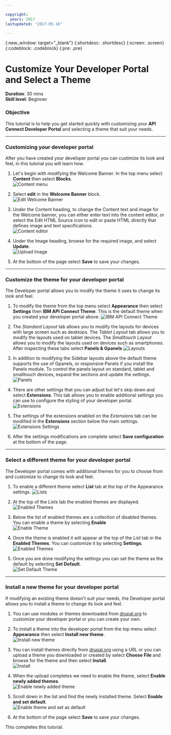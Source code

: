 ---copyright:  years: 2017lastupdated: "2017-05-16"---{:new_window: target="_blank"}{:shortdesc: .shortdesc}{:screen: .screen}{:codeblock: .codeblock}{:pre: .pre}# Customize Your Developer Portal and Select a Theme
**Duration**: 30 mins  
**Skill level**: Beginner  


### Objective
This tutorial is to help you get started quickly with customizing your **API Connect Developer Portal** and selecting a theme that suit your needs.

---

### Customizing your developer portal
After you have created your developer portal you can custimize its look and feel, in this tutorial you will learn how.

1. Let's begin with modifying the Welcome Banner. In the top menu select **Content** then select **Blocks**.  
  ![Content menu](images/3.1-content.png)

2. Select **edit** in the **Welcome Banner** block.  
  ![Edit Welcome Banner](images/3.2-edit.png)

3. Under the Content heading, to change the Content text and image for the Welcome banner, you can either enter text into the content editor, or select the Edit HTML Source icon to edit or paste HTML directly that defines image and text specifications.  
  ![Content editor](images/3.3-content.png) 

4. Under the Image heading, browse for the required image, and select **Update**.  
  ![Upload Image](images/3.4-image.png)

5. At the bottom of the page select **Save** to save your changes.  
  
---

### Customize the theme for your developer portal
The Developer portal allows you to modify the theme it uses to change its look and feel.

1. To modify the theme from the top menu select **Appearance** then select **Settings** then **IBM API Connect Theme**.  This is the default theme when you created your developer portal above.
  ![IBM API Connect Theme](images/4.1-APIC-theme.png) 


2. The *Standard Layout* tab allows you to modify the layouts for devices with large screen such as desktops.  The *Tablet Layout* tab allows you to modify the layouts used on tablet devices.  The *Smalltouch Layout* allows you to modify the layouts used on devices such as smartphones.  After inspecting these tabs select **Panels & Gpanels** 
  ![Layouts](images/4.2-layout.png)

3. In addition to modifying the Sidebar layouts above the default theme supports the use of Gpanels, or responsive Panels if you install the Panels module.  To control the panels layout on standard, tablet and smalltouch devices, expand the sections and update the settings.  
  ![Panels](images/4.3-panels.png) 

4. There are other settings that you can adjust but let's skip down and select **Extensions**. This tab allows you to enable additional settings you can use   to configure the styling of your developer portal.  
  ![Extensions](images/4.4-extensions.png)

5. The settings of the extensions enabled on the *Extensions* tab can be modified in the **Extensions** section below the main settings.     
  ![Extensions Settings](images/4.5-extension-settings.png)

6. After the settings modifications are complete select **Save configuration** at the bottom of the page.

---

### Select a different theme for your developer portal
The Developer portal comes with additional themes for you to choose from and customize to change its look and feel.

1. To enable a different theme select **List** tab at the top of the Appearance settings.
  ![Lists](images/5.1-list.png) 

2. At the top of the *Lists* tab the enabled themes are displayed. 
  ![Enabled Themes](images/5.2-enabled-themes.png)

3. Below the list of enabled themes are a collection of disabled themes.  You can enable a theme by selecting **Enable**   
  ![Enable Theme](images/5.3-enable-theme.png) 

4. Once the theme is enabled it will appear at the top of the *List* tab in the **Enabled Themes**.  You can customize it by selecting **Settings**.  
  ![Enabled Themes](images/5.4-theme-settings.png)

5. Once you are done modifying the settings you can set the theme as the default by selecting **Set Default**.     
  ![Set Default Theme](images/5.5-set-default.png)

---

### Install a new theme for your developer portal
If modifying an existing theme doesn't suit your needs, the Developer portal allows you to install a theme to change its look and feel.

1. You can use modules or themes downloaded from [drupal.org](http://drupal.org) to customize your developer portal or you can create your own.

2. To install a theme into the developer portal from the top menu select **Appearance** then select **Install new theme**.  
  ![Install new theme](images/6.2-install-new.png)

3. You can install themes directly from [drupal.org](http://drupal.org) using a URL or you can upload a theme you downloaded or created by select **Choose File** and browse for the theme and then select **Install**.  
  ![Install](images/6.3-install.png) 

4. When the upload completes we need to enable the theme, select **Enable newly added themes**.  
  ![Enable newly added theme](images/6.4-upload.png)

5. Scroll down in the list and find the newly installed theme. Select **Enable and set default**.  
  ![Enable theme and set as default](images/6.5-enable.png)

6. At the bottom of the page select **Save** to save your changes.  

This completes this tutorial.

  



  
